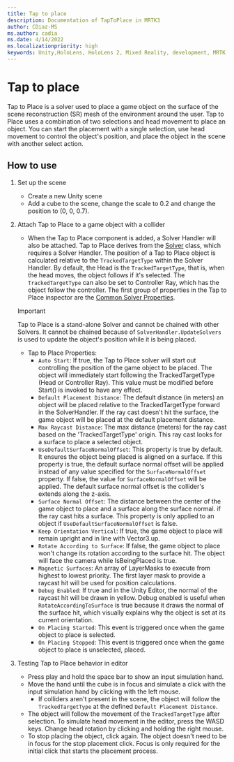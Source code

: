 ```yaml
---
title: Tap to place
description: Documentation of TapToPlace in MRTK3
author: CDiaz-MS
ms.author: cadia
ms.date: 4/14/2022
ms.localizationpriority: high
keywords: Unity,HoloLens, HoloLens 2, Mixed Reality, development, MRTK, Tap to Place
---
```


# Tap to place

Tap to Place is a solver used to place a game object on the surface of the scene reconstruction (SR) mesh of the environment around the user. Tap to Place uses a combination of two selections and head movement to place an object. You can start the placement with a single selection, use head movement to control the object's position, and place the object in the scene with another select action.

## How to use

1. Set up the scene
    - Create a new Unity scene
    - Add a cube to the scene, change the scale to 0.2 and change the position to (0, 0, 0.7).
1. Attach Tap to Place to a game object with a collider

    - When the Tap to Place component is added, a Solver Handler will also be attached. Tap to Place derives from the [Solver](solver.md) class, which requires a Solver Handler. The position of a Tap to Place object is calculated relative to the `TrackedTargetType` within the Solver Handler. By default, the Head is the `TrackedTargetType`, that is, when the head moves, the object follows if it's selected.  The `TrackedTargetType` can also be set to Controller Ray, which has the object follow the controller. The first group of properties in the Tap to Place inspector are the [Common Solver Properties](solver.md#common-solver-properties).  
    > [!IMPORTANT]
    > Tap to Place is a stand-alone Solver and cannot be chained with other Solvers. It cannot be chained because of `SolverHandler.UpdateSolvers` is used to update the object's position while it is being placed.
    - Tap to Place Properties:
        - `Auto Start`: If true, the Tap to Place solver will start out controlling the position of the game object to be placed. The object will immediately start following the TrackedTargetType (Head or Controller Ray). This value must be modified before Start() is invoked to have any effect.
        - `Default Placement Distance`: The default distance (in meters) an object will be placed relative to the TrackedTargetType forward in the SolverHandler. If the ray cast doesn't hit the surface, the game object will be placed at the default placement distance.
        - `Max Raycast Distance`: The max distance (meters) for the ray cast based on the 'TrackedTargetType' origin. This ray cast looks for a surface to place a selected object.
        - `UseDefaultSurfaceNormalOffset`: This property is true by default. It ensures the object being placed is aligned on a surface. If this property is true, the default surface normal offset will be applied instead of any value specified for the `SurfaceNormalOffset` property. If false, the value for `SurfaceNormalOffset` will be applied. The default surface normal offset is the collider's extends along the z-axis.
        - `Surface Normal Offset`: The distance between the center of the game object to place and a surface along the surface normal. if the ray cast hits a surface. This property is only applied to an object if `UseDefaultSurfaceNormalOffset` is false.
        - `Keep Orientation Vertical`: If true, the game object to place will remain upright and in line with Vector3.up.
        - `Rotate According to Surface`: If false, the game object to place won't change its rotation according to the surface hit.  The object will face the camera while IsBeingPlaced is true.
        - `Magnetic Surfaces`: An array of LayerMasks to execute from highest to lowest priority. The first layer mask to provide a raycast hit will be used for position calculations.
        - `Debug Enabled`: If true and in the Unity Editor, the normal of the raycast hit will be drawn in yellow. Debug enabled is useful when `RotateAccordingToSurface` is true because it draws the normal of the surface hit, which visually explains why the object is set at its current orientation.
        - `On Placing Started`: This event is triggered once when the game object to place is selected.
        - `On Placing Stopped`: This event is triggered once when the game object to place is unselected, placed.

1. Testing Tap to Place behavior in editor
    - Press play and hold the space bar to show an input simulation hand.
    - Move the hand until the cube is in focus and simulate a click with the input simulation hand by clicking with the left mouse.
        - If colliders aren't present in the scene, the object will follow the `TrackedTargetType` at the defined `Default Placement Distance`.
    - The object will follow the movement of the `TrackedTargetType` after selection. To simulate head movement in the editor, press the WASD keys. Change head rotation by clicking and holding the right mouse.
    - To stop placing the object, click again.  The object doesn't need to be in focus for the stop placement click. Focus is only required for the initial click that starts the placement process.